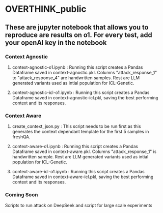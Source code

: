 # OVERTHINK_public

## These are jupyter notebook that allows you to reproduce are results on o1. For every test, add your openAI key in the notebook

### Context Agnostic

1. context-agnostic-o1.ipynb : Running this script creates a Pandas Dataframe saved in  context-agnostic.pkl. Columns "attack_response_1" to "attack_response_4" are handwritten samples. Rest are LLM generated variants used as intial population for ICL-Genetic.

2. context-agnostic-icl-o1.ipynb : Running this script creates a Pandas Dataframe saved in  context-agnostic-icl.pkl, saving the best performing context and its responses.

### Context Aware

1. create_context_json.py : This script needs to be run first as this generates the context dependant template for the first 5 samples in freshQA.

2. context-aware-o1.ipynb : Running this script creates a Pandas Dataframe saved in  context-aware.pkl. Columns "attack_response_1" is handwritten sample. Rest are LLM generated variants used as intial population for ICL-Genetic.

3. context-aware-icl-o1.ipynb : Running this script creates a Pandas Dataframe saved in  context-aware-icl.pkl, saving the best performing context and its responses.


### Coming Soon
Scripts to run attack on DeepSeek and script for large scale experiments
